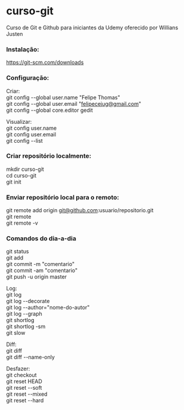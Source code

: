 # curso-git
Curso de Git e Github para iniciantes da Udemy oferecido por Willians Justen

### Instalação:
https://git-scm.com/downloads

### Configuração:
Criar:  
git config --global user.name "Felipe Thomas"  
git config --global user.email "felipecejug@gmail.com"  
git config --global core.editor gedit  

Visualizar:  
git config user.name  
git config user.email  
git config --list  

### Criar repositório localmente:
mkdir curso-git  
cd curso-git  
git init  
  
### Enviar repositório local para o remoto:
git remote add origin git@github.com:usuario/repositorio.git  
git remote  
git remote -v  
  
### Comandos do dia-a-dia
git status  
git add <nome-do-arquivo>  
git commit -m "comentario"  
git commit -am "comentario"  
git push -u origin master  
  
Log:  
git log  
git log --decorate  
git log --author="nome-do-autor"  
git log --graph  
git shortlog  
git shortlog -sm  
git slow <hash-do-commit>  
  
Diff:  
git diff  
git diff --name-only  
  
Desfazer:  
git checkout <nome-do-arquivo>  
git reset HEAD <nome-do-arquivo>  
git reset --soft  
git reset --mixed  
git reset --hard  

 
